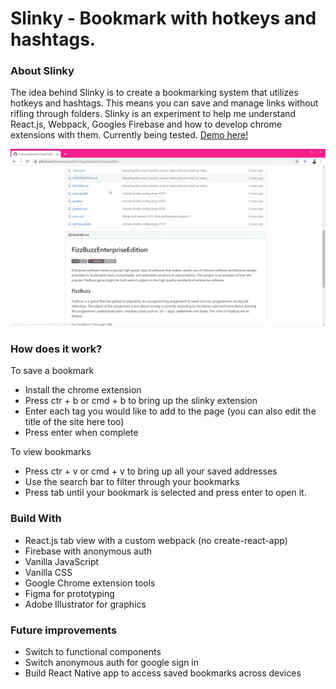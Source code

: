 
# Slinky - Bookmark with hotkeys and hashtags.

### **About Slinky**

The idea behind Slinky is to create a bookmarking system that utilizes hotkeys and hashtags. 
This means you can save and manage links without rifling through folders.
Slinky is an  experiment to help me understand React.js, Webpack, Googles Firebase and how to develop chrome extensions with them. 
Currently being tested. [Demo here!](https://chrome.google.com/webstore/detail/slinky/oiabgomphebmcdglaoppphombggcdbpg)

![](slinky-demo.gif)


### **How does it work?**
To save a bookmark
- Install the chrome extension
- Press ctr + b or cmd + b to bring up the slinky extension
- Enter each tag you would like to add to the page (you can also edit the title of the site here too)
- Press enter when complete

To view bookmarks
- Press ctr + v or cmd + v to bring up all your saved addresses
- Use the search bar to filter through your bookmarks
- Press tab until your bookmark is selected and press enter to open it.

### **Build With**
- React.js tab view with a custom webpack (no create-react-app) 
- Firebase with anonymous auth
- Vanilla JavaScript
- Vanilla CSS
- Google Chrome extension tools
- Figma for prototyping
- Adobe Illustrator for graphics

### **Future improvements**
- Switch to functional components
- Switch anonymous auth for google sign in
- Build React Native app to access saved bookmarks across devices 



